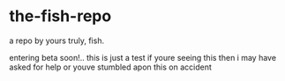 # the-fish-repo
a repo by yours truly, fish.

entering beta soon!..
this is just a test
if youre seeing this then i may have asked for help or youve stumbled apon this on accident
